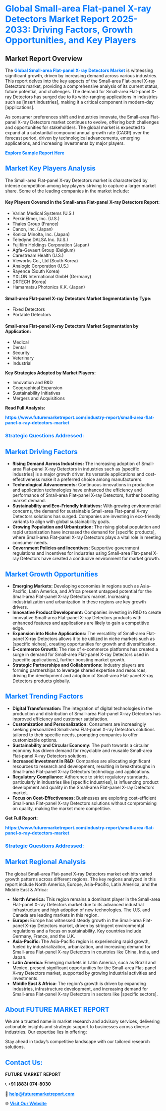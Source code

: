 <h1 style="color: #007BFF;">Global Small-area Flat-panel X-ray Detectors Market Report 2025-2033: Driving Factors, Growth Opportunities, and Key Players</h1>

<section id="overview">
<h2>Market Report Overview</h2>
<p>The <a href="https://www.futuremarketreport.com/industry-report/small-area-flat-panel-x-ray-detectors-market" style="color: #007BFF; text-decoration: none;"><strong>Global Small-area Flat-panel X-ray Detectors Market</strong></a> is witnessing significant growth, driven by increasing demand across various industries. This report delves into the key aspects of the Small-area Flat-panel X-ray Detectors market, providing a comprehensive analysis of its current status, future potential, and challenges. The demand for Small-area Flat-panel X-ray Detectors has surged due to its wide-ranging applications in industries such as [insert industries], making it a critical component in modern-day [applications].</p>
<p>As consumer preferences shift and industries innovate, the Small-area Flat-panel X-ray Detectors market continues to evolve, offering both challenges and opportunities for stakeholders. The global market is expected to expand at a substantial compound annual growth rate (CAGR) over the forecast period, driven by technological advancements, emerging applications, and increasing investments by major players.</p>
</section>

<section id="overview">
<p><a href="https://www.futuremarketreport.com/request-sample/reportId=53961" style="color: #007BFF; text-decoration: none;"><strong>Explore Sample Report Here</strong></a></p>
</section>

<section id="key-players">
<h2 style="color: #007BFF;">Market Key Players Analysis</h2>
<p>The Small-area Flat-panel X-ray Detectors market is characterized by intense competition among key players striving to capture a larger market share. Some of the leading companies in the market include:</p>
<h4>Key Players Covered in the Small-area Flat-panel X-ray Detectors Report:</h4>
<ul><li>Varian Medical Systems (U.S.)</li><li>PerkinElmer, Inc. (U.S.)</li><li>Thales Group (France)</li><li>Canon, Inc. (Japan)</li><li>Konica Minolta, Inc. (Japan)</li><li>Teledyne DALSA Inc. (U.S.)</li><li>Fujifilm Holdings Corporation (Japan)</li><li>Agfa-Gevaert Group (Belgium)</li><li>Carestream Health (U.S.)</li><li>Vieworks Co., Ltd (South Korea)</li><li>Analogic Corporation (U.S.)</li><li>Rayence (South Korea)</li><li>YXLON International GmbH (Germany)</li><li>DRTECH (Korea)</li><li>Hamamatsu Photonics K.K. (Japan)</li></ul>
<h4>Small-area Flat-panel X-ray Detectors Market Segmentation by Type:</h4>
<ul><li>Fixed Detectors</li><li>Portable Detectors</li></ul>

<h4>Small-area Flat-panel X-ray Detectors Market Segmentation by Application:</h4>
<ul><li>Medical</li><li>Dental</li><li>Security</li><li>Veterinary</li><li>Industrial</li></ul>
<p><strong>Key Strategies Adopted by Market Players:</strong></p>
<ul>
<li>Innovation and R&D</li>
<li>Geographical Expansion</li>
<li>Sustainability Initiatives</li>
<li>Mergers and Acquisitions</li>
</ul>
</section>

<section>
<p><strong>Read Full Analysis: </strong></p><a href="https://www.futuremarketreport.com/industry-report/small-area-flat-panel-x-ray-detectors-market" style="color: #007BFF; text-decoration: none;"><strong>https://www.futuremarketreport.com/industry-report/small-area-flat-panel-x-ray-detectors-market</strong></a>
<h3 style="color: #007BFF;">Strategic Questions Addressed:</h3>
</section>

<section id="driving-factors">
<h2 style="color: #007BFF;">Market Driving Factors</h2>
<ul>
<li><strong>Rising Demand Across Industries:</strong> The increasing adoption of Small-area Flat-panel X-ray Detectors in industries such as [specific industries] is a major growth driver. Its versatile applications and cost-effectiveness make it a preferred choice among manufacturers.</li>
<li><strong>Technological Advancements:</strong> Continuous innovations in production and application technologies have enhanced the efficiency and performance of Small-area Flat-panel X-ray Detectors, further boosting market demand.</li>
<li><strong>Sustainability and Eco-Friendly Initiatives:</strong> With growing environmental concerns, the demand for sustainable Small-area Flat-panel X-ray Detectors solutions has surged. Companies are investing in eco-friendly variants to align with global sustainability goals.</li>
<li><strong>Growing Population and Urbanization:</strong> The rising global population and rapid urbanization have increased the demand for [specific products], where Small-area Flat-panel X-ray Detectors plays a vital role in meeting consumer needs.</li>
<li><strong>Government Policies and Incentives:</strong> Supportive government regulations and incentives for industries using Small-area Flat-panel X-ray Detectors have created a conducive environment for market growth.</li>
</ul>
</section>

<section id="growth-opportunities">
<h2 style="color: #007BFF;">Market Growth Opportunities</h2>
<ul>
<li><strong>Emerging Markets:</strong> Developing economies in regions such as Asia-Pacific, Latin America, and Africa present untapped potential for the Small-area Flat-panel X-ray Detectors market. Increasing industrialization and urbanization in these regions are key growth drivers.</li>
<li><strong>Innovative Product Development:</strong> Companies investing in R&D to create innovative Small-area Flat-panel X-ray Detectors products with enhanced features and applications are likely to gain a competitive edge.</li>
<li><strong>Expansion into Niche Applications:</strong> The versatility of Small-area Flat-panel X-ray Detectors allows it to be utilized in niche markets such as [specific niches], creating opportunities for growth and diversification.</li>
<li><strong>E-commerce Growth:</strong> The rise of e-commerce platforms has created a surge in demand for Small-area Flat-panel X-ray Detectors used in [specific applications], further boosting market growth.</li>
<li><strong>Strategic Partnerships and Collaborations:</strong> Industry players are forming partnerships to leverage shared expertise and resources, driving the development and adoption of Small-area Flat-panel X-ray Detectors products globally.</li>
</ul>
</section>

<section id="trending-factors">
<h2 style="color: #007BFF;">Market Trending Factors</h2>
<ul>
<li><strong>Digital Transformation:</strong> The integration of digital technologies in the production and distribution of Small-area Flat-panel X-ray Detectors has improved efficiency and customer satisfaction.</li>
<li><strong>Customization and Personalization:</strong> Consumers are increasingly seeking personalized Small-area Flat-panel X-ray Detectors solutions tailored to their specific needs, prompting companies to offer customizable options.</li>
<li><strong>Sustainability and Circular Economy:</strong> The push towards a circular economy has driven demand for recyclable and reusable Small-area Flat-panel X-ray Detectors solutions.</li>
<li><strong>Increased Investment in R&D:</strong> Companies are allocating significant resources to research and development, resulting in breakthroughs in Small-area Flat-panel X-ray Detectors technology and applications.</li>
<li><strong>Regulatory Compliance:</strong> Adherence to strict regulatory standards, particularly in industries like [specific industries], is influencing product development and quality in the Small-area Flat-panel X-ray Detectors market.</li>
<li><strong>Focus on Cost-Effectiveness:</strong> Businesses are exploring cost-efficient Small-area Flat-panel X-ray Detectors solutions without compromising on quality, making the market more competitive.</li>
</ul>
</section>

<section>
<p><strong>Get Full Report: </strong></p><a href="https://www.futuremarketreport.com/industry-report/small-area-flat-panel-x-ray-detectors-market" style="color: #007BFF; text-decoration: none;"><strong>https://www.futuremarketreport.com/industry-report/small-area-flat-panel-x-ray-detectors-market</strong></a>
<h3 style="color: #007BFF;">Strategic Questions Addressed:</h3>
</section>


<section id="regional-analysis">
<h2 style="color: #007BFF;">Market Regional Analysis</h2>
<p>The global Small-area Flat-panel X-ray Detectors market exhibits varied growth patterns across different regions. The key regions analyzed in this report include North America, Europe, Asia-Pacific, Latin America, and the Middle East & Africa:</p>
<ul>
<li><strong>North America:</strong> This region remains a dominant player in the Small-area Flat-panel X-ray Detectors market due to its advanced industrial infrastructure and high adoption of new technologies. The U.S. and Canada are leading markets in this region.</li>
<li><strong>Europe:</strong> Europe has witnessed steady growth in the Small-area Flat-panel X-ray Detectors market, driven by stringent environmental regulations and a focus on sustainability. Key countries include Germany, France, and the U.K.</li>
<li><strong>Asia-Pacific:</strong> The Asia-Pacific region is experiencing rapid growth, fueled by industrialization, urbanization, and increasing demand for Small-area Flat-panel X-ray Detectors in countries like China, India, and Japan.</li>
<li><strong>Latin America:</strong> Emerging markets in Latin America, such as Brazil and Mexico, present significant opportunities for the Small-area Flat-panel X-ray Detectors market, supported by growing industrial activities and investments.</li>
<li><strong>Middle East & Africa:</strong> The region’s growth is driven by expanding industries, infrastructure development, and increasing demand for Small-area Flat-panel X-ray Detectors in sectors like [specific sectors].</li>
</ul>
</section>

<footer>
<h2 style="color: #007BFF;">About FUTURE MARKET REPORT</h2>
<p>We are a trusted name in market research and advisory services, delivering actionable insights and strategic support to businesses across diverse industries. Our expertise lies in offering:</p>

<p>Stay ahead in today’s competitive landscape with our tailored research solutions.</p>

<h2 style="color: #007BFF;">Contact Us:</h2>
<p><strong>FUTURE MARKET REPORT</strong></p>
<p>📞 <strong>+91 (883) 074-8030</strong></p>
<p>📧 <strong><a href="mailto:help@futuremarketreport.com" style="color: #007BFF;">help@futuremarketreport.com</a></strong></p>
<p>🌐 <strong><a href="https://www.futuremarketreport.com/" style="color: #007BFF;">Visit Our Website</a></strong></p>
</footer>